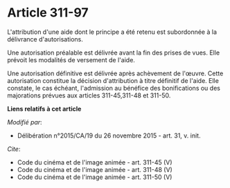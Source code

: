 # Article 311-97

L'attribution d'une aide dont le principe a été retenu est subordonnée à la délivrance d'autorisations. 

Une autorisation préalable est délivrée avant la fin des prises de vues. Elle prévoit les modalités de versement de l'aide. 

Une autorisation définitive est délivrée après achèvement de l'œuvre. Cette autorisation constitue la décision d'attribution
à titre définitif de l'aide. Elle constate, le cas échéant, l'admission au bénéfice des bonifications ou des majorations
prévues aux articles 311-45,311-48 et 311-50.

**Liens relatifs à cet article**

_Modifié par_:

  - Délibération n°2015/CA/19 du 26 novembre 2015 - art. 31, v. init.

_Cite_:

  - Code du cinéma et de l'image animée - art. 311-45 (V)
  - Code du cinéma et de l'image animée - art. 311-48 (V)
  - Code du cinéma et de l'image animée - art. 311-50 (V)
